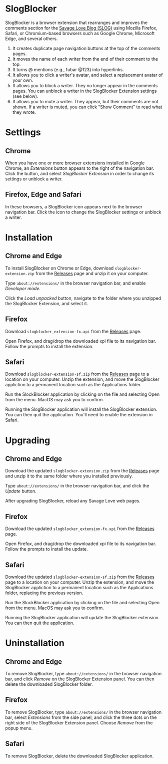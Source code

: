 # SlogBlocker

SlogBlocker is a browser extension that rearranges and improves the comments section for the [Savage Love Blog (SLOG)](http://www.thestranger.com/seattle/SavageLove) using Mozilla Firefox, Safari, or Chromium-based browsers such as Google Chrome, Microsoft Edge, and several others.

1. It creates duplicate page navigation buttons at the top of the comments pages.
2. It moves the name of each writer from the end of their comment to the top.
3. It turns @ mentions (e.g., fubar @123) into hyperlinks.
4. It allows you to click a writer's avatar, and select a replacement avatar of your own.
5. It allows you to block a writer. They no longer appear in the comments pages. You can unblock a writer in the SlogBlocker Extension settings (see below).
6. It allows you to mute a writer. They appear, but their comments are not shown. If a writer is muted, you can click "Show Comment" to read what they wrote.

# Settings

## Chrome

When you have one or more browser extensions installed in Google Chrome, an _Extensions_ button appears to the right of the navigation bar. Click the button, and select _SlogBlocker Extension_ in order to change its settings or unblock a writer.

## Firefox, Edge and Safari

In these browsers, a SlogBlocker icon appears next to the browser navigation bar. Click the icon to change the SlogBlocker settings or unblock a writer.

# Installation

## Chrome and Edge

To install SlogBlocker on Chrome or Edge, download `slogblocker-extension.zip` from the [Releases](https://github.com/ahoyfubar/SlogBlocker/releases/) page and unzip it on your computer.

Type `about://extensions/` in the browser navigation bar, and enable _Developer mode_.

Click the _Load unpacked_ button, navigate to the folder where you unzipped the SlogBlocker Extension, and select it.

## Firefox

Download `slogblocker_extension-fx.xpi` from the [Releases](https://github.com/ahoyfubar/SlogBlocker/releases/) page.

Open Firefox, and drag/drop the downloaded xpi file to its navigation bar. Follow the prompts to install the extension.

## Safari

Download `slogblocker-extension-sf.zip` from the [Releases](https://github.com/ahoyfubar/SlogBlocker/releases/) page to a location on your computer. Unzip the extension, and move the SlogBlocker appliction to a permanent location such as the Applications folder.

Run the SlockBlocker application by clicking on the file and selecting Open from the menu. MacOS may ask you to confirm.

Running the SlogBlocker application will install the SlogBlocker extension. You can then quit the application. You'll need to enable the extension in Safari.

# Upgrading

## Chrome and Edge

Download the updated `slogblocker-extension.zip` from the [Releases](https://github.com/ahoyfubar/SlogBlocker/releases/) page and unzip it to the same folder where you installed previously.

Type `about://extensions/` in the browser navigation bar, and click the _Update_ button.

After upgrading SlogBlocker, reload any Savage Love web pages.

## Firefox

Download the updated `slogblocker_extension-fx.xpi` from the [Releases](https://github.com/ahoyfubar/SlogBlocker/releases/) page.

Open Firefox, and drag/drop the downloaded xpi file to its navigation bar. Follow the prompts to install the update.

## Safari

Download the updated `slogblocker-extension-sf.zip` from the [Releases](https://github.com/ahoyfubar/SlogBlocker/releases/) page to a location on your computer. Unzip the extension, and move the SlogBlocker appliction to a permanent location such as the Applications folder, replacing the previous version.

Run the SlockBlocker application by clicking on the file and selecting Open from the menu. MacOS may ask you to confirm.

Running the SlogBlocker application will update the SlogBlocker extension. You can then quit the application.

# Uninstallation

## Chrome and Edge

To remove SlogBlocker, type `about://extensions/` in the browser navigation bar, and click _Remove_ on the SlogBlocker Extension panel. You can then delete the downloaded SlogBlocker folder.

## Firefox

To remove SlogBlocker, type `about://extensions/` in the browser navigation bar, select _Extensions_ from the side panel, and click the three dots on the right side of the SlogBlocker Extension panel. Choose _Remove_ from the popup menu.

## Safari

To remove SlogBlocker, delete the downloaded SlogBlocker application.
